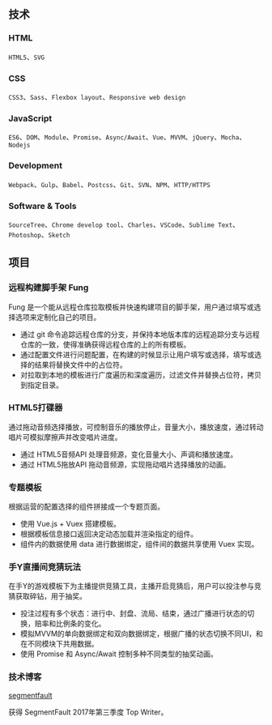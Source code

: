 ## 技术

### HTML
`HTML5`、`SVG`

### CSS
`CSS3`、`Sass`、`Flexbox layout`、`Responsive web design`

### JavaScript
`ES6`、`DOM`、`Module`、`Promise`、`Async/Await`、`Vue`、`MVVM`、`jQuery`、`Mocha`、`Nodejs`

### Development
`Webpack`、`Gulp`、`Babel`、`Postcss`、`Git`、`SVN`、`NPM`、`HTTP/HTTPS`

### Software & Tools
`SourceTree`、`Chrome develop tool`、`Charles`、`VSCode`、`Sublime Text`、`Photoshop`、`Sketch`

## 项目

### 远程构建脚手架 Fung

Fung 是一个能从远程仓库拉取模板并快速构建项目的脚手架，用户通过填写或选择选项来定制化自己的项目。

* 通过 git 命令追踪远程仓库的分支，并保持本地版本库的远程追踪分支与远程仓库的一致，使得准确获得远程仓库的上的所有模板。
* 通过配置文件进行问题配置，在构建的时候显示让用户填写或选择，填写或选择的结果将替换文件中的占位符。
* 对拉取到本地的模板进行广度遍历和深度遍历，过滤文件并替换占位符，拷贝到指定目录。

### HTML5打碟器

通过拖动音频选择播放，可控制音乐的播放停止，音量大小，播放速度，通过转动唱片可模拟摩擦声并改变唱片进度。

* 通过 HTML5音频API 处理音频源，变化音量大小、声调和播放速度。
* 通过 HTML5拖放API 拖动音频源，实现拖动唱片选择播放的动画。

### 专题模板

根据运营的配置选择的组件拼接成一个专题页面。

* 使用 Vue.js + Vuex 搭建模板。
* 根据模板信息接口返回决定动态加载并渲染指定的组件。
* 组件内的数据使用 data 进行数据绑定，组件间的数据共享使用 Vuex 实现。

### 手Y直播间竞猜玩法

在手Y的游戏模板下为主播提供竞猜工具，主播开启竞猜后，用户可以投注参与竞猜获取碎钻，用于抽奖。

* 投注过程有多个状态：进行中、封盘、流局、结束，通过广播进行状态的切换，赔率和比例条的变化。
* 模拟MVVM的单向数据绑定和双向数据绑定，根据广播的状态切换不同UI，和在不同模块下共用数据。
* 使用 Promise 和 Async/Await 控制多种不同类型的抽奖动画。

### 技术博客

[segmentfault](https://segmentfault.com/u/leechikit/articles)

获得 SegmentFault 2017年第三季度 Top Writer。